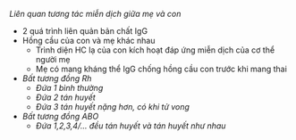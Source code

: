 *Liên quan tương tác miễn dịch giữa mẹ và con*  
- 2 quá trình liên quản bản chất IgG  
- Hồng cầu của con và mẹ khác nhau  
	- Trình diện HC lạ của con kích hoạt đáp ứng miễn dịch của cơ thể người mẹ  
	- Mẹ có mang kháng thể IgG chống hồng cầu con trước khi mang thai  
- _Bất tương đồng Rh_  
	- _Đứa 1 bình thường_  
	- _Đứa 2 tán huyết_  
	- _Đứa 3 tán huyết nặng hơn, có khi tử vong_  
- _Bất tương đồng ABO_  
	- _Đứa 1,2,3,4/… đều tán huyết và tán huyết như nhau_